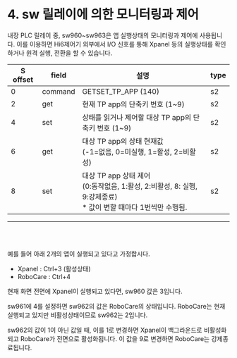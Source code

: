 ﻿# 4. sw 릴레이에 의한 모니터링과 제어

내장 PLC 릴레이 중, sw960~sw963은 앱 실행상태의 모니터링과 제어에 사용됩니다. 이를 이용하면 Hi6제어기 외부에서 I/O 신호를 통해 Xpanel 등의 실행상태를 확인하거나 원격 실행, 전환을 할 수 있습니다.


| S offset| field  | 설명                                              | type |
| ------- | ------ | ------------------------------------------------- | ---- | 
| 0       | command| GETSET_TP_APP (140)                               | s2   |
| 2       | get    | 현재 TP app의 단축키 번호 (1~9)                    | s2   |
| 4       | set    | 상태를 읽거나 제어할 대상 TP app의 단축키 번호 (1~9) | s2   |
| 6       | get    | 대상 TP app의 상태 현재값<br>(-1=없음, 0=미실행, 1=활성, 2=비활성) | s2   |
| 8       | set    | 대상 TP app 상태 제어<br>(0:동작없음, 1:활성, 2:비활성, 8: 실행, 9:강제종료)<br>* 값이 변할 때마다 1번씩만 수행됨.  | s2   |

<hr/><br/><br/>

예를 들어 아래 2개의 앱이 실행되고 있다고 가정합시다.

* Xpanel : Ctrl+3 \(활성상태\)
* RoboCare : Ctrl+4

현재 화면 전면에 Xpanel이 실행되고 있다면, sw960 값은 3입니다.

sw961에 4를 설정하면 sw962의 값은 RoboCare의 상태입니다. RoboCare는 현재 실행되고 있지만 비활성상태이므로 sw962는 2입니다.

sw962의 값이 1이 아닌 값일 때, 이를 1로 변경하면 Xpanel이 백그라운드로 비활성화되고 RoboCare가 전면으로 활성화됩니다. 이 값을 9로 변경하면 RoboCare는 강제종료됩니다.
